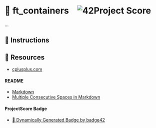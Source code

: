 # :large_orange_diamond: ft_containers &ensp; ![42Project Score](https://badge42.herokuapp.com/api/project/floogman/ft_containers)

...

## :small_orange_diamond: Instructions

## :small_orange_diamond: Resources
- [cplusplus.com](https://www.cplusplus.com/)
#### README
- [Markdown](https://docs.github.com/en/github/writing-on-github/getting-started-with-writing-and-formatting-on-github/basic-writing-and-formatting-syntax)
- [Multiple Consecutive Spaces in Markdown](https://steemit.com/markdown/@jamesanto/how-to-add-multiple-spaces-between-texts-in-markdown)
#### ProjectScore Badge
- [🚀 Dynamically Generated Badge by badge42](https://github.com/JaeSeoKim/badge42)

